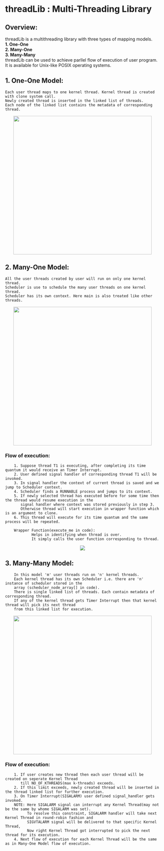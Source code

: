 # threadLib : Multi-Threading Library

## Overview:
threadLib is a multithreading library with three types of mapping models.</br>
**1. One-One**</br>
**2. Many-One**</br>
**3. Many-Many**</br>
threadLib can be used to achieve parllel flow of execution of user program. It is available for Unix-like POSIX operating systems.


## 1. One-One Model:
    Each user thread maps to one kernel thread. Kernel thread is created with clone system call.
    Newly created thread is inserted in the linked list of threads. 
    Each node of the linked list contains the metadata of corresponding thread.

<p align="center">
  <img 
    width="450"
    height="450"
    src="https://user-images.githubusercontent.com/61696982/167251262-0fa23612-5db8-4e1a-9fea-f6c9c21444a4.png"
  >
</p>


## 2. Many-One Model:
    All the user threads created by user will run on only one kernel thread.
    Scheduler is use to schedule the many user threads on one kernel thread. 
    Scheduler has its own context. Here main is also treated like other threads.

<p align="center">
  <img 
    align="center"
    width="450"
    height="450"
    src="https://user-images.githubusercontent.com/61696982/167251431-e1ead0ea-c334-43fa-8823-59a7de440e68.png"
  >
</p>

### Flow of execution:
        1. Suppose thread T1 is executing, after completing its time quantum it would receive an Timer Interrupt.
        2. User defined signal handler of corresponding thread T1 will be invoked.
        3. In signal handler the context of current thread is saved and we jump to Scheduler context.
        4. Scheduler finds a RUNNABLE process and jumps to its context.
        5. If newly selected thread has executed before for some time then the thread would resume execution in the 
           signal handler where context was stored previously in step 3. 
           Otherwise thread will start execution in wrapper function which is an argument to clone.
        6. This thread will execute for its time quantum and the same process will be repeated.

        Wrapper Function(execute_me in code):
                Helps in identifying when thread is over. 
                It simply calls the user function corresponding to thread.

<p align="center">
  <img 
    align="center"
    src="https://user-images.githubusercontent.com/61696982/167254634-64a9ec32-aee4-4fb6-872f-791a25db91a9.png"
  >
</p>


## 3. Many-Many Model:
        In this model 'm' user threads run on 'n' kernel threads.
        Each kernel thread has its own Scheduler i.e. there are 'n' instance of scheduler stored in the
        array (scheduler_node_array[] in code).
        There is single linked list of threads. Each contain metadata of corresponding thread. 
        If any of the kernel thread gets Timer Interrupt then that kernel thread will pick its next thread 
        from this linked list for execution.

<p align="center">
  <img 
    align="center"
    width="450"
    height="450"
    src="https://user-images.githubusercontent.com/61696982/167254772-a567c1b1-cd0f-4786-b580-33a372374499.png"
  >
</p>

### Flow of execution:
        1. If user creates new thread then each user thread will be created on seperate Kernel Thread 
           till NO_OF_KTHREADS(max k-threads) exceeds.
        2. If this limit exceeds, newly created thread will be inserted in the thread linked list for further execution.
        3. On Timer Interrupt(SIGALARM) user defined signal_handler gets invoked.
        NOTE: Here SIGALARM signal can interrupt any Kernel Thread(may not be the same by whome SIGALARM was set).
              To resolve this constraint, SIGALARM handler will take next Kernel Thread in round-robin fashion and 
              SIGVTALARM signal will be delivered to that specific Kernel Thread, 
              Now right Kernel Thread got interrupted to pick the next thread for its execution.
        4. Next flow of execution for each Kernel Thread will be the same as in Many-One Model flow of execution. 


